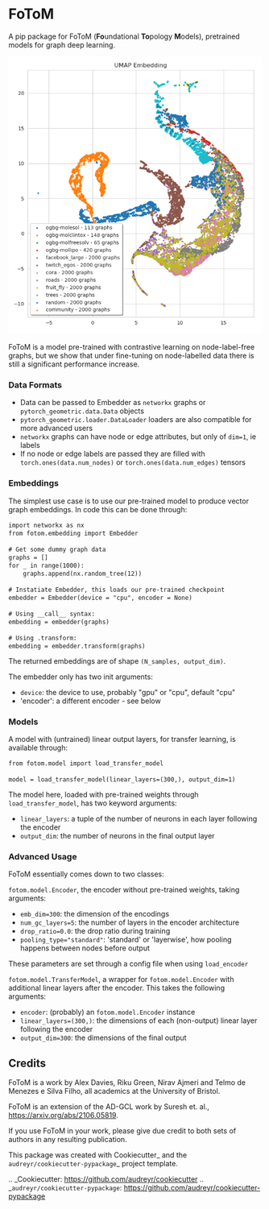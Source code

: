# FoToM

A pip package for FoToM (**Fo**undational **To**pology **M**odels), pretrained models for graph deep learning.

![FoToM Embedding](https://github.com/neutralpronoun/fotom/blob/main/fotom/assets/embedding-github.png)

FoToM is a model pre-trained with contrastive learning on node-label-free graphs, but we show that under fine-tuning on node-labelled data there is still a significant performance increase.

### Data Formats

 - Data can be passed to Embedder as `networkx` graphs or `pytorch_geometric.data.Data` objects
 - `pytorch_geometric.loader.DataLoader` loaders are also compatible for more advanced users
 - `networkx` graphs can have node or edge attributes, but only of `dim=1`, ie labels
 - If no node or edge labels are passed they are filled with `torch.ones(data.num_nodes)` or `torch.ones(data.num_edges)` tensors

### Embeddings

The simplest use case is to use our pre-trained model to produce vector graph embeddings.
In code this can be done through:

```
import networkx as nx
from fotom.embedding import Embedder

# Get some dummy graph data
graphs = []
for _ in range(1000):
    graphs.append(nx.random_tree(12))

# Instatiate Embedder, this loads our pre-trained checkpoint
embedder = Embedder(device = "cpu", encoder = None)

# Using __call__ syntax:
embedding = embedder(graphs)

# Using .transform:
embedding = embedder.transform(graphs)
```

The returned embeddings are of shape `(N_samples, output_dim)`.

The embedder only has two init arguments:
 - `device`: the device to use, probably "gpu" or "cpu", default "cpu"
 - 'encoder': a different encoder - see below



### Models

A model with (untrained) linear output layers, for transfer learning, is available through:

```
from fotom.model import load_transfer_model

model = load_transfer_model(linear_layers=(300,), output_dim=1)
```

The model here, loaded with pre-trained weights through `load_transfer_model`, has two keyword arguments:
 - `linear_layers`: a tuple of the number of neurons in each layer following the encoder
 - `output_dim`: the number of neurons in the final output layer

### Advanced Usage

FoToM essentially comes down to two classes:

`fotom.model.Encoder`, the encoder without pre-trained weights, taking arguments:
- `emb_dim=300`: the dimension of the encodings
- `num_gc_layers=5`: the number of layers in the encoder architecture
- `drop_ratio=0.0`: the drop ratio during training
- `pooling_type="standard"`: 'standard' or 'layerwise', how pooling happens between nodes before output

These parameters are set through a config file when using `load_encoder`

`fotom.model.TransferModel`, a wrapper for `fotom.model.Encoder` with additional linear layers after the encoder.
This takes the following arguments:
- `encoder`: (probably) an `fotom.model.Encoder` instance
- `linear_layers=(300,)`: the dimensions of each (non-output) linear layer following the encoder
- `output_dim=300`: the dimensions of the final output



## Credits

FoToM is a work by Alex Davies, Riku Green, Nirav Ajmeri and Telmo de Menezes e Silva Filho, all academics at the University of Bristol.

FoToM is an extension of the AD-GCL work by Suresh et. al., <https://arxiv.org/abs/2106.05819>.

If you use FoToM in your work, please give due credit to both sets of authors in any resulting publication.

This package was created with Cookiecutter_ and the `audreyr/cookiecutter-pypackage`_ project template.

.. _Cookiecutter: https://github.com/audreyr/cookiecutter
.. _`audreyr/cookiecutter-pypackage`: https://github.com/audreyr/cookiecutter-pypackage
